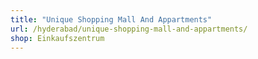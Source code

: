 ```yaml
---
title: "Unique Shopping Mall And Appartments"
url: /hyderabad/unique-shopping-mall-and-appartments/
shop: Einkaufszentrum
---
```

